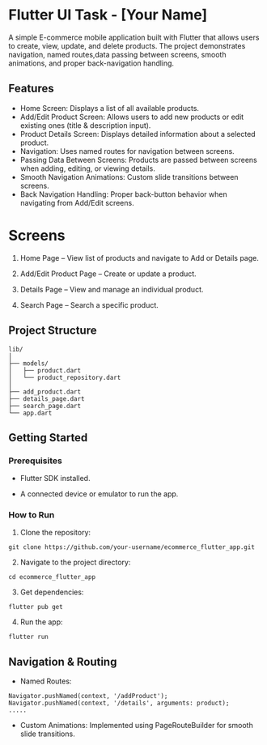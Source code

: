 # Flutter UI Task - [Your Name]

A simple E-commerce mobile application built with Flutter that allows users to create, view, update, and delete products. The project demonstrates navigation, named routes,data passing between screens, smooth animations, and proper back-navigation handling.

## Features

- Home Screen: Displays a list of all available products.
- Add/Edit Product Screen: Allows users to add new products or edit existing ones (title & description input).
- Product Details Screen: Displays detailed information about a selected product.
- Navigation: Uses named routes for navigation between screens.
- Passing Data Between Screens: Products are passed between screens when adding, editing, or viewing details.
- Smooth Navigation Animations: Custom slide transitions between screens.
- Back Navigation Handling: Proper back-button behavior when navigating from Add/Edit screens.

# Screens

1. Home Page – View list of products and navigate to Add or Details page.

2. Add/Edit Product Page – Create or update a product.

3. Details Page – View and manage an individual product.

4. Search Page – Search a specific product.

## Project Structure

```
lib/
│
├── models/
│   ├── product.dart
│   └── product_repository.dart
│
├── add_product.dart
├── details_page.dart
├── search_page.dart
└── app.dart
```

## Getting Started

### Prerequisites

- Flutter SDK installed.

- A connected device or emulator to run the app.

### How to Run

1. Clone the repository:

```
git clone https://github.com/your-username/ecommerce_flutter_app.git
```

2. Navigate to the project directory:

```
cd ecommerce_flutter_app
```

3. Get dependencies:

```
flutter pub get
```

4. Run the app:
```
flutter run
```

## Navigation & Routing

- Named Routes:

```
Navigator.pushNamed(context, '/addProduct');
Navigator.pushNamed(context, '/details', arguments: product);
.....
```

- Custom Animations: Implemented using PageRouteBuilder for smooth slide transitions.
